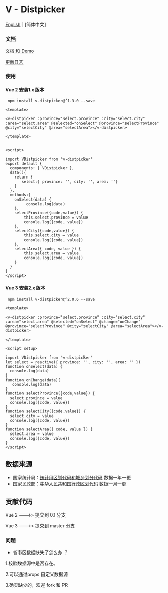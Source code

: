 
# V - Distpicker



 

[English](./README.md) | [简体中文]

 
### 文档 

[文档 和 Demo ](https://19hphh.sse.codesandbox.io/)

[更新日志](./CHANGELOG.zh-CN.md)

 
### 使用

#### Vue 2  安装1.x 版本

```shell
 npm install v-distpicker@^1.3.0 --save
```

```vue
<template>

<v-distpicker :province="select.province" :city="select.city" :area="select.area" @selected="onSelect" @province="selectProvince" @city="selectCity" @area="selectArea"></v-distpicker>

</template>


<script>

import VDistpicker from 'v-distpicker'
export default {
  components: { VDistpicker },
  data(){
    return {
       select:{ province: '', city: '', area: ''}
    }
  },
  methods:{
    onSelect(data) {
         console.log(data)
    },
    selectProvince({code,value}) {
        this.select.province = value
        console.log({code, value})
    },
    selectCity({code,value}) {
        this.select.city = value
        console.log({code, value})
    },
    selectArea({ code, value }) {
        this.select.area = value
        console.log({code, value})
    }
  }
}
</script>
```


#### Vue 3  安装2.x 版本

```shell
 npm install v-distpicker@^2.0.6 --save
```

```vue
<template>

<v-distpicker :province="select.province" :city="select.city" :area="select.area" @selected="onSelect" @change="onChange" @province="selectProvince" @city="selectCity" @area="selectArea"></v-distpicker>

</template>

<script setup>

import VDistpicker from 'v-distpicker'
let select = reactive({ province: '', city: '', area: '' })
function onSelect(data) {
  console.log(data)
}
function onChange(data){
   console.log(data)
}
function selectProvince({code,value}) {
  select.province = value
  console.log({code, value})
}
function selectCity({code,value}) {
  select.city = value
  console.log({code, value})
}
function selectArea({ code, value }) {
  select.area = value
  console.log({code, value})
}
</script>
```






## 数据来源

* 国家统计局：[统计用区划代码和城乡划分代码](http://www.stats.gov.cn/tjsj/tjbz/tjyqhdmhcxhfdm/2021/index.html) 数据一年一更
* 国家民政部：[中华人民共和国行政区划代码](http://www.mca.gov.cn/article/sj/tjbz/a/)  数据一月一更


## 贡献代码

Vue 2 --->> 提交到  0.1 分支

Vue 3 --->> 提交到  master 分支








### 问题

*   省市区数据缺失了怎么办 ？

1.校验数据源中是否存在。
  
2.可以通过props 自定义数据源 

3.确实缺少的，欢迎 fork 和 PR 

<br>




